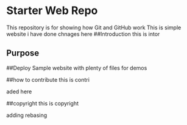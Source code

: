 # Starter Web Repo

This repository is for showing how Git and GitHub work
This is simple website
i have done chnages here
##Introduction
this  is intor

## Purpose
##Deploy
Sample website with plenty of files for demos

##how to contribute
this is contri

aded  here

##copyright
this is copyright

adding rebasing
